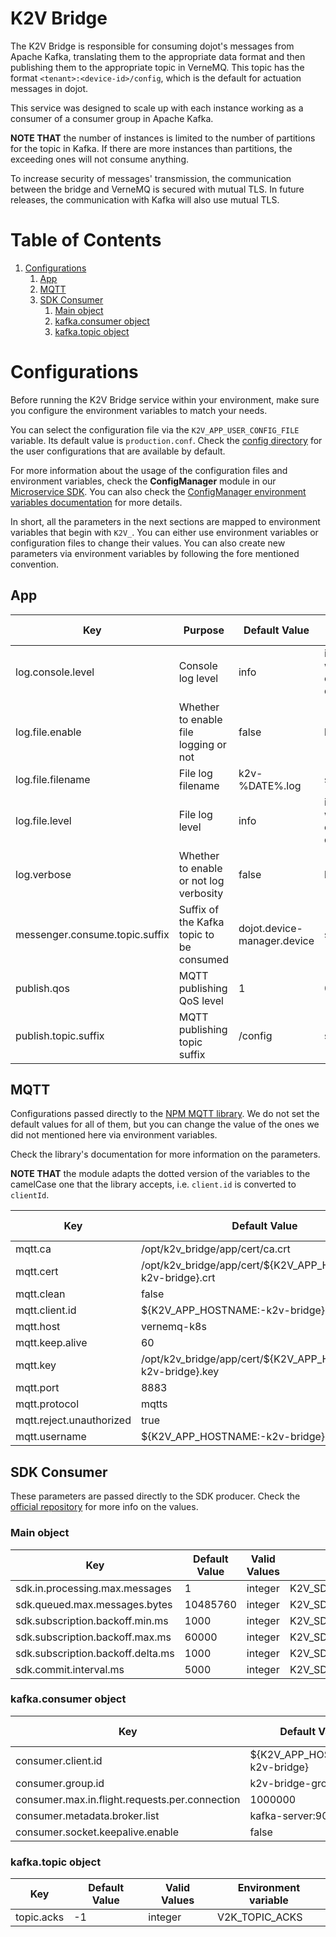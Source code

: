 # **K2V Bridge**

The K2V Bridge is responsible for consuming dojot's messages from Apache Kafka, translating them to
the appropriate data format and then publishing them to the appropriate topic in VerneMQ. This topic
has the format `<tenant>:<device-id>/config`, which is the default for actuation messages in dojot.

This service was designed to scale up with each instance working as a consumer of a consumer group
in Apache Kafka.

__NOTE THAT__ the number of instances is limited to the number of partitions for the topic in Kafka.
If there are more instances than partitions, the exceeding ones will not consume anything.

To increase security of messages' transmission, the communication between the bridge and VerneMQ is
secured with mutual TLS. In future releases, the communication with Kafka will also use mutual TLS.

# Table of Contents

1. [Configurations](#configurations)
   1. [App](#app)
   2. [MQTT](#mqtt)
   3. [SDK Consumer](#sdk-consumer)
      1. [Main object](#main-object)
      2. [kafka.consumer object](#kafkaconsumer-object)
      2. [kafka.topic object](#kafkatopic-object)

# **Configurations**

Before running the K2V Bridge service within your environment, make sure you configure the
environment variables to match your needs.

You can select the configuration file via the `K2V_APP_USER_CONFIG_FILE` variable. Its default value
is `production.conf`. Check the [config directory](./config) for the user configurations that are
available by default.

For more information about the usage of the configuration files and environment variables, check the
__ConfigManager__ module in our [Microservice SDK](https://github.com/dojot/dojot-microservice-sdk-js).
You can also check the [ConfigManager environment variables documentation](https://github.com/dojot/dojot-microservice-sdk-js/blob/master/lib/configManager/README.md#environment-variables) for more details.

In short, all the parameters in the next sections are mapped to environment variables that begin
with `K2V_`. You can either use environment variables or configuration files to change their values.
You can also create new parameters via environment variables by following the fore mentioned
convention.

## **App**

Key | Purpose | Default Value | Valid Values | Environment variable
--- | ------- | ------------- | ------------ | --------------------
log.console.level | Console log level | info | info, warn, error, debug | K2V_LOG_CONSOLE_LEVEL
log.file.enable | Whether to enable file logging or not | false | boolean | K2V_LOG_FILE_ENABLE
log.file.filename | File log filename | k2v-%DATE%.log | string | K2V_LOG_FILE_FILENAME
log.file.level | File log level | info | info, warn, error, debug | K2V_LOG_FILE_LEVEL
log.verbose | Whether to enable or not log verbosity | false | boolean | K2V_LOG_VERBOSE
messenger.consume.topic.suffix | Suffix of the Kafka topic to be consumed | dojot.device-manager.device | string | K2V_MESSENGER_CONSUME_TOPIC_SUFFIX
publish.qos | MQTT publishing QoS level | 1 | 0, 1, 2 | K2V_PUBLISH_QOS
publish.topic.suffix | MQTT publishing topic suffix | /config | string | K2V_PUBLISH_TOPIC_SUFFIX

## **MQTT**

Configurations passed directly to the [NPM MQTT library](https://www.npmjs.com/package/mqtt). We do
not set the default values for all of them, but you can change the value of the ones we did not
mentioned here via environment variables.

Check the library's documentation for more information on the parameters.

__NOTE THAT__ the module adapts the dotted version of the variables to the camelCase one that the
library accepts, i.e. `client.id` is converted to `clientId`.

Key | Default Value | Valid Values | Environment variable
--- | ------------- | ------------ | --------------------
mqtt.ca | /opt/k2v_bridge/app/cert/ca.crt | string | K2V_MQTT_CA
mqtt.cert | /opt/k2v_bridge/app/cert/${K2V_APP_HOSTNAME:-k2v-bridge}.crt | string | K2V_MQTT_CERT
mqtt.clean | false | boolean | K2V_MQTT_CLEAN
mqtt.client.id | ${K2V_APP_HOSTNAME:-k2v-bridge} | string | K2V_MQTT_CLIENT_ID
mqtt.host | vernemq-k8s | string | K2V_MQTT_HOST
mqtt.keep.alive | 60 | integer | K2V_MQTT_KEEP_ALIVE
mqtt.key | /opt/k2v_bridge/app/cert/${K2V_APP_HOSTNAME:-k2v-bridge}.key | string | K2V_MQTT_KEY
mqtt.port | 8883 | integer | K2V_MQTT_PORT
mqtt.protocol | mqtts | string | K2V_MQTT_PROTOCOL
mqtt.reject.unauthorized | true | boolean | K2V_MQTT_REJECT_UNAUTHORIZED
mqtt.username | ${K2V_APP_HOSTNAME:-k2v-bridge} | string | K2V_MQTT_USERNAME

## **SDK Consumer**

These parameters are passed directly to the SDK producer. Check the
[official repository](https://github.com/dojot/dojot-microservice-sdk-js) for more info on the
values.

### **Main object**

Key | Default Value | Valid Values | Environment variable
--- | ------------- | ------------ | --------------------
sdk.in.processing.max.messages | 1 | integer | K2V_SDK_IN_PROCESSING_MAX_MESSAGES
sdk.queued.max.messages.bytes | 10485760 | integer | K2V_SDK_QUEUED_MAX_MESSAGES_BYTES
sdk.subscription.backoff.min.ms | 1000 | integer | K2V_SDK_SUBSCRIPTION_BACKOFF_MIN_MS
sdk.subscription.backoff.max.ms | 60000 | integer | K2V_SDK_SUBSCRIPTION_BACKOFF_MAX_MS
sdk.subscription.backoff.delta.ms | 1000 | integer | K2V_SDK_SUBSCRIPTION_BACKOFF_DELTA_MS
sdk.commit.interval.ms | 5000 | integer | K2V_SDK_COMMIT_INTERVAL_MS

### **kafka.consumer object**

Key | Default Value | Valid Values | Environment variable
--- | ------------- | ------------ | --------------------
consumer.client.id | ${K2V_APP_HOSTNAME:-k2v-bridge} | string | K2V_CONSUMER_CLIENT_ID
consumer.group.id | k2v-bridge-group-id | string | K2V_CONSUMER_GROUP_ID
consumer.max.in.flight.requests.per.connection | 1000000 | integer | K2V_CONSUMER_MAX_IN_FLIGHT_REQUESTS_PER_CONNECTION
consumer.metadata.broker.list | kafka-server:9092 | string | K2V_CONSUMER_METADATA_BROKER_LIST
consumer.socket.keepalive.enable | false | boolean | K2V_CONSUMER_SOCKET_KEEPALIVE_ENABLE

### **kafka.topic object**

| Key | Default Value | Valid Values | Environment variable
| --- | ------------- | ------------ | --------------------
| topic.acks | -1 | integer | V2K_TOPIC_ACKS
